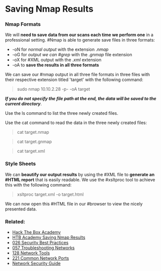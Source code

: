 # Saving Nmap Results

### Nmap Formats

We will **need to save data from our scans each time we perform one** in a professional setting. #Nmap is able to generate save files in three formats:

- -oN for *normal output* with the extension .*nmap*
- -oG for *output we can #grep* with the .*gnmap* file extension
- -oX for #XML output with the .*xml* extension
- -oA to **save the results in all three formats** 

We can save our #nmap output in all three file formats in three files with their respective extension titled 'target' with the following command:

>sudo nmap 10.10.2.28 -p- -oA target

***If you do not specify the file path at the end, the data will be saved to the current directory***.

Use the ls command to list the three newly created files.

Use the cat command to read the data in the three newly created files:

>cat target.nmap

>cat target.gnmap

>cat target.xml

### Style Sheets

We can **beautify our output results** by using the #XML file to **generate an #HTML report** that is easily readable. We use the #xsltproc tool to achieve this with the following command:

>xsltproc target.xml -o target.html

We can now open this #HTML file in our #browser to view the nicely presented data.

### Related:

- [Hack The Box Academy](https://academy.hackthebox.com/ 'hack the box academy home page')
- [HTB Academy Saving Nmap Results](https://academy.hackthebox.com/module/19/section/104 'HTB academy saving nmap results')
- [026 Security Best Practices](026%20Security%20Best%20Practices.md)
- [057 Troubleshooting Networks](057%20Troubleshooting%20Networks.md)
- [128 Network Tools](128%20Network%20Tools.md)
- [221 Common Network Ports](221%20Common%20Network%20Ports.md)
- [Network Security Guide](Network%20Security%20Guide.md)